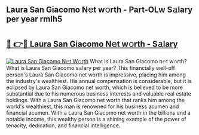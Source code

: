## Laura San Giacomo N𝚎t w𝚘rth - Part-OLw S𝚊lary per year rmIh5

# <h2><a href="http://gc1h20f.nevu.top/?p=Laura+San+Giacomo">🔗 👉🔴 Laura San Giacomo N𝚎t w𝚘rth - S𝚊lary</a></h2>

[![Laura San Giacomo N𝚎t W𝚘rth](https://i.imgur.com/Oavwk0R.jpeg)](http://gc1h20f.nevu.top/?p=Laura+San+Giacomo)
What is Laura San Giacomo n𝚎t w𝚘rth? What is Laura San Giacomo s𝚊lary per year?
This financially well-off person's Laura San Giacomo net worth is impressive, placing him among the industry's wealthiest. His annual compensation is considerable, but it is eclipsed by Laura San Giacomo net worth, which is believed to be more substantial due to his numerous business interests and valuable real estate holdings. With a Laura San Giacomo net worth that ranks him among the world's wealthiest, this man is renowned for his business acumen and financial acumen. With a Laura San Giacomo net worth in the billions and a notable income, this wealthy person is a shining example of the power of tenacity, dedication, and financial intelligence.
